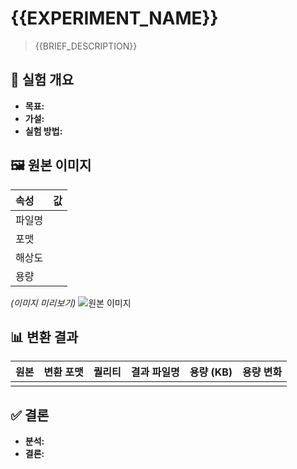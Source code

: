 # {{EXPERIMENT_NAME}}

> {{BRIEF_DESCRIPTION}}

## 🔬 실험 개요

- **목표:**
- **가설:**
- **실험 방법:**

## 🖼️ 원본 이미지

| 속성   | 값  |
| :----- | :-- |
| 파일명 |     |
| 포맷   |     |
| 해상도 |     |
| 용량   |     |

_(이미지 미리보기)_
![원본 이미지](./image/original.png)

## 📊 변환 결과

| 원본 | 변환 포맷 | 퀄리티 | 결과 파일명 | 용량 (KB) | 용량 변화 |
| :--- | :-------- | :----- | :---------- | :-------- | :-------- |
|      |           |        |             |           |           |

## ✅ 결론

- **분석:**
- **결론:**
